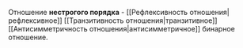 Отношение **нестрогого порядка** - [[Рефлексивность отношения|рефлексивное]] [[Транзитивность отношения|транзитивное]] [[Антисимметричность отношения|антисимметричное]] бинарное отношение.